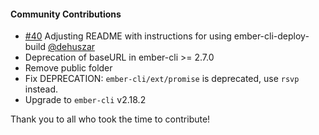 #### Community Contributions

- [#40](https://github.com/martinic/ember-cli-deploy-couchdb/pull/40) Adjusting README with instructions for using ember-cli-deploy-build [@dehuszar](https://github.com/dehuszar)
- Deprecation of baseURL in ember-cli >= 2.7.0
- Remove public folder
- Fix DEPRECATION: `ember-cli/ext/promise` is deprecated, use `rsvp` instead.
- Upgrade to `ember-cli` v2.18.2 

Thank you to all who took the time to contribute!
